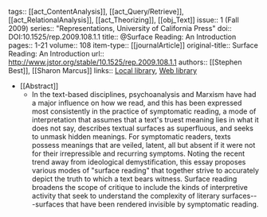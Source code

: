 tags:: [[act_ContentAnalysis]], [[act_Query/Retrieve]], [[act_RelationalAnalysis]], [[act_Theorizing]], [[obj_Text]]
issue:: 1 (Fall 2009)
series:: "Representations, University of California Press"
doi:: DOI:10.1525/rep.2009.108.1.1
title:: @Surface Reading: An Introduction
pages:: 1-21
volume:: 108
item-type:: [[journalArticle]]
original-title:: Surface Reading: An Introduction
url:: http://www.jstor.org/stable/10.1525/rep.2009.108.1.1
authors:: [[Stephen Best]], [[Sharon Marcus]]
links:: [Local library](zotero://select/groups/2386895/items/Y6GUW5F9), [Web library](https://www.zotero.org/groups/2386895/items/Y6GUW5F9)

- [[Abstract]]
	- In the text-based disciplines, psychoanalysis and Marxism have had a major influence on how we read, and this has been expressed most consistently in the practice of symptomatic reading, a mode of interpretation that assumes that a text's truest meaning lies in what it does not say, describes textual surfaces as superfluous, and seeks to unmask hidden meanings. For symptomatic readers, texts possess meanings that are veiled, latent, all but absent if it were not for their irrepressible and recurring symptoms. Noting the recent trend away from ideological demystification, this essay proposes various modes of "surface reading" that together strive to accurately depict the truth to which a text bears witness. Surface reading broadens the scope of critique to include the kinds of interpretive activity that seek to understand the complexity of literary surfaces---surfaces that have been rendered invisible by symptomatic reading.